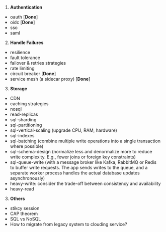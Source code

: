 1. **Authentication**
- oauth [**Done**]
- oidc [**Done**]
- sso
- saml

2. **Handle Failures**

- resilience
- fault tolerance
- failover & retries strategies
- rate limiting
- circuit breaker [**Done**]
- service mesh (a sidecar proxy) [**Done**]

3. **Storage**
- CDN
- caching strategies
- nosql
- read-replicas
- sql-sharding
- sql-partitioning
- sql-vertical-scaling (upgrade CPU, RAM, hardware)
- sql-indexes
- sql-batching (combine multiple write operations into a single transaction where possible)
- sql-schema-design (normalize less and denormalize more to reduce write complexity. E.g., fewer joins or foreign key constraints)
- sql-queue-write (with a message broker like Kafka, RabbitMQ or Redis to buffer write requests. The app sends writes to the queue, and a separate worker process handles the actual database updates asynchronously)
- heavy-write: consider the trade-off between consistency and availability
- heavy-read

3. **Others**
- stikcy session
- CAP theorem
- SQL vs NoSQL
- How to migrate from legacy system to clouding service?

